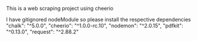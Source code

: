 This is a web scraping project using cheerio

I have gitignored nodeModule so please install the respective dependencies
    "chalk": "^5.0.0",
    "cheerio": "^1.0.0-rc.10",
    "nodemon": "^2.0.15",
    "pdfkit": "^0.13.0",
    "request": "^2.88.2"
